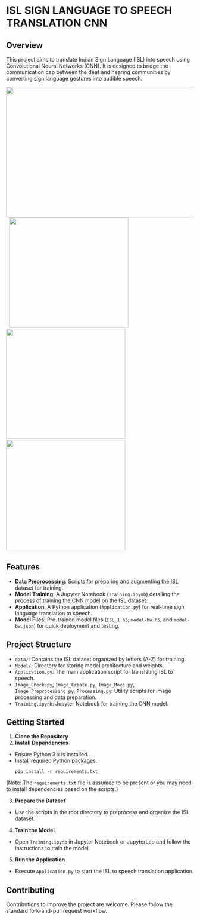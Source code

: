 # ISL SIGN LANGUAGE TO SPEECH TRANSLATION CNN

## Overview
This project aims to translate Indian Sign Language (ISL) into speech using Convolutional Neural Networks (CNN). It is designed to bridge the communication gap between the deaf and hearing communities by converting sign language gestures into audible speech.

<div>
<img src="https://github.com/granthgg/ISL-Sign-Language-to-Speech-Translation-CNN/assets/69439823/f3a0868a-5b17-4c24-984b-7b55b6a48622" width="1020" height="350" />&nbsp; 
<img src="https://github.com/granthgg/ISL-Sign-Language-to-Speech-Translation-CNN/assets/69439823/8c5ae02a-677d-402b-8292-91cb210680ae" width="320" height="295"/>&nbsp; 
<img src="https://github.com/granthgg/ISL-Sign-Language-to-Speech-Translation-CNN/assets/69439823/adb8f618-3be9-4666-b80a-2ff5a9c94162" width="320" height="295"/>&nbsp;
<img src="https://github.com/granthgg/ISL-Sign-Language-to-Speech-Translation-CNN/assets/69439823/aff9137b-1bed-4320-84a6-49e104276031" width="320" height="295"/>&nbsp; 
<div>


## Features
- **Data Preprocessing**: Scripts for preparing and augmenting the ISL dataset for training.
- **Model Training**: A Jupyter Notebook (`Training.ipynb`) detailing the process of training the CNN model on the ISL dataset.
- **Application**: A Python application (`Application.py`) for real-time sign language translation to speech.
- **Model Files**: Pre-trained model files (`ISL_1.h5`, `model-bw.h5`, and `model-bw.json`) for quick deployment and testing.

## Project Structure
- `data/`: Contains the ISL dataset organized by letters (A-Z) for training.
- `Model/`: Directory for storing model architecture and weights.
- `Application.py`: The main application script for translating ISL to speech.
- `Image_Check.py`, `Image_Create.py`, `Image_Move.py`, `Image_Preprocessing.py`, `Processing.py`: Utility scripts for image processing and data preparation.
- `Training.ipynb`: Jupyter Notebook for training the CNN model.

## Getting Started
1. **Clone the Repository**
2. **Install Dependencies**
- Ensure Python 3.x is installed.
- Install required Python packages:
  ```
  pip install -r requirements.txt
  ```
(Note: The `requirements.txt` file is assumed to be present or you may need to install dependencies based on the scripts.)

3. **Prepare the Dataset**
- Use the scripts in the root directory to preprocess and organize the ISL dataset.

4. **Train the Model**
- Open `Training.ipynb` in Jupyter Notebook or JupyterLab and follow the instructions to train the model.

5. **Run the Application**
- Execute `Application.py` to start the ISL to speech translation application.

## Contributing
Contributions to improve the project are welcome. Please follow the standard fork-and-pull request workflow.

